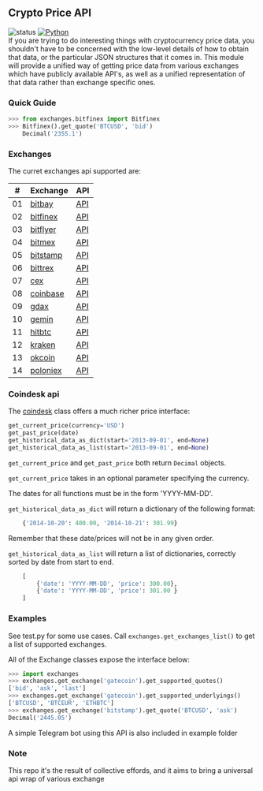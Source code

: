 Crypto Price API
----------------------------------------------------------------------
![status](https://img.shields.io/badge/Status-Testing-yellow.svg)
[![Python](https://img.shields.io/badge/python-powered-blue.svg)](https://www.python.org/) </br>
If you are trying to do interesting things with cryptocurrency price data,
you shouldn't have to be concerned with the low-level details of how
to obtain that data, or the particular JSON structures that it comes in.
This module will provide a unified way of getting price data from various
exchanges which have publicly available API's, as well as a unified
representation of that data rather than exchange specific ones.

### Quick Guide
```python
>>> from exchanges.bitfinex import Bitfinex
>>> Bitfinex().get_quote('BTCUSD', 'bid')
    Decimal('2355.1')
```

### Exchanges

The curret exchanges api supported are:

| #  |  Exchange                               |  API                                          |
|----|-----------------------------------------|-----------------------------------------------|
| 01 | [bitbay](https://bitbay.net/en)         | [API](https://bitbay.net/en/public-api)       |
| 02 | [bitfinex](https://www.bitfinex.com/)   | [API](https://docs.bitfinex.com/docs)         |
| 03 | [bitflyer](https://bitflyer.com/en-us/) | [API](https://bitflyer.com/en-eu/api)         |
| 04 | [bitmex](https://www.bitmex.com/)       | [API](https://www.bitmex.com/app/apiOverview) |
| 05 | [bitstamp](https://www.bitstamp.net/)   | [API](https://www.bitstamp.net/api/)          |
| 06 | [bittrex](https://bittrex.com/)         | [API](https://tinyurl.com/y9nw7j9x)           |
| 07 | [cex](https://cex.io/)                  | [API](https://cex.io/cex-api)                 |
| 08 | [coinbase](https://www.coinbase.com/)   | [API](https://developers.coinbase.com/)       |
| 09 | [gdax](https://www.gdax.com/)           | [API](https://docs.gdax.com/)                 |
| 10 | [gemin](https://gemini.com/)            | [API](https://docs.gemini.com/rest-api/)      |
| 11 | [hitbtc](https://hitbtc.com/)           | [API](https://api.hitbtc.com/)                |
| 12 | [kraken](https://www.kraken.com/)       | [API](https://www.kraken.com/help/api)        | 
| 13 | [okcoin](https://www.okcoin.com/)       | [API](https://www.okcoin.cn/rest_api.html)    |
| 14 | [poloniex](https://poloniex.com/)       | [API](https://poloniex.com/support/api/)      |

### Coindesk api

The [coindesk](https://www.coindesk.com/api/) class offers a much richer price interface:
```Python
get_current_price(currency='USD')
get_past_price(date)
get_historical_data_as_dict(start='2013-09-01', end=None)
get_historical_data_as_list(start='2013-09-01', end=None)
```

`get_current_price` and `get_past_price` both return `Decimal` objects.

`get_current_price` takes in an optional parameter specifying the currency.

The dates for all functions must be in the form 'YYYY-MM-DD'.

`get_historical_data_as_dict` will return a dictionary of the following format:

```Python
    {'2014-10-20': 400.00, '2014-10-21': 301.99}
```
Remember that these date/prices will not be in any given order.

`get_historical_data_as_list` will return a list of dictionaries, correctly
sorted by date from start to end.

```Python
    [
        {'date': 'YYYY-MM-DD', 'price': 300.00},
        {'date': 'YYYY-MM-DD', 'price': 301.00 }
    ]
```

### Examples

See test.py for some use cases. Call ```exchanges.get_exchanges_list()``` to get a list of supported exchanges.

All of the Exchange classes expose the interface below:
```python
>>> import exchanges
>>> exchanges.get_exchange('gatecoin').get_supported_quotes()
['bid', 'ask', 'last']
>>> exchanges.get_exchange('gatecoin').get_supported_underlyings()
['BTCUSD', 'BTCEUR', 'ETHBTC']
>>> exchanges.get_exchange('bitstamp').get_quote('BTCUSD', 'ask')
Decimal('2445.05')
```

A simple Telegram bot using this API is also included in example folder

### Note

This repo it's the result of collective effords, and it aims to bring a universal api wrap of various exchange
